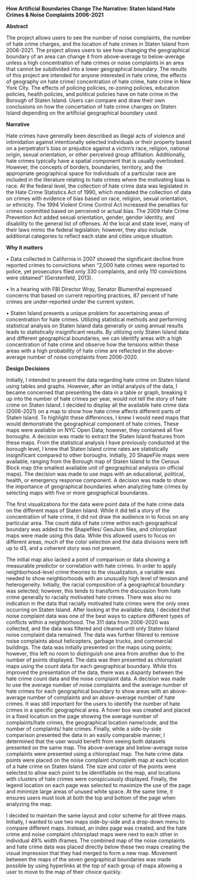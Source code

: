 **How Artificial Boundaries Change The Narrative: Staten Island Hate Crimes & Noise Complaints 2006-2021**

**Abstract** 

The project allows users to see the number of noise complaints, the number of hate crime charges, and the location of hate crimes in Staten Island from 2006-2021. The project allows users to see how changing the geographical boundary of an area can change it from above-average to below-average unless a high concentration of hate crimes or noise complaints in an area that cannot be subdivided into a lower geographical boundary. The results of this project are intended for anyone interested in hate crime, the effects of geography on hate crime/ concentration of hate crime, hate crime in New York City. The effects of policing policies, re-zoning policies, education policies, health policies, and political policies have on hate crime in the Borough of Staten Island. Users can compare and draw their own conclusions on how the concertation of hate crime changes on Staten Island depending on the artificial geographical boundary used.


**Narrative**

Hate crimes have generally been described as illegal acts of violence and intimidation against intentionally selected individuals or their property based on a perpetrator’s bias or prejudice against a victim’s race, religion, national origin, sexual orientation, or other perceived group affiliation. Additionally, hate crimes typically have a spatial component that is usually overlooked. However, the concepts of borders, boundaries, territory, and the appropriate geographical space for individuals of a particular race are included in the literature relating to hate crimes where the motivating bias is race. At the federal level, the collection of hate crime data was legislated in the Hate Crime Statistics Act of 1990, which mandated the collection of data on crimes with evidence of bias based on race, religion, sexual orientation, or ethnicity. The 1994 Violent Crime Control Act increased the penalties for crimes committed based on perceived or actual bias. The 2009 Hate Crime Prevention Act added sexual orientation, gender, gender identity, and disability to the general list of offenses. At the local and state level, many of their laws mimic the federal legislation; however, they also include additional categories to reflect each state and cities unique situation.

**Why it matters**

•	Data collected in California in 2007 showed the significant decline from reported crimes to convictions when “2,000 hate crimes were reported to police, yet prosecutors filed only 330 complaints, and only 110 convictions were obtained” (Gerstenfeld, 2013). 

•	In a hearing with FBI Director Wray, Senator Blumenthal expressed concerns that based on current reporting practices, 87 percent of hate crimes are under-reported under the current system.

•	Staten Island presents a unique problem for ascertaining areas of concentration for hate crimes. Utilizing statistical methods and performing statistical analysis on Staten Island data generally or using annual results leads to statistically insignificant results. By utilizing only Staten Island data and different geographical boundaries, we can identify areas with a high concentration of hate crime and observe how the tensions within these areas with a high probability of hate crime are reflected in the above-average number of noise complaints from 2006-2020.

**Design Decisions** 

Initially, I intended to present the data regarding hate crime on Staten Island using tables and graphs. However, after an initial analysis of the data, I became concerned that presenting the data in a table or graph, breaking it up into the number of hate crimes per year, would not tell the story of hate crime on Staten Island. I decided to display all the available hate crime data (2006-2021) on a map to show how hate crime affects different parts of Staten Island. To highlight these differences, I knew I would need maps that would demonstrate the geographical component of hate crimes. These maps were available on NYC Open Data; however, they contained all five boroughs. A decision was made to extract the Staten Island features from these maps. From the statistical analysis I have previously conducted at the borough level, I knew that Staten Island crime rates are statistically insignificant compared to other boroughs. Initially, 20 ShapeFile maps were available, ranging from the Borough map of Staten Island to the Census Block map (the smallest available unit of geographical analysis on official maps). The decision was made to use maps with an educational, political, health, or emergency response component. A decision was made to show the importance of geographical boundaries when analyzing hate crimes by selecting maps with five or more geographical boundaries. 

The first visualizations for the data were point data of the hate crime data on the different maps of Staten Island. While it did tell a story of the concentration of hate crime, it did not draw the audience in to focus on any particular area. The count data of hate crime within each geographical boundary was added to the Shapefiles/ GeoJson files, and chloroplast maps were made using this data. While this allowed users to focus on different areas, much of the color selection and the data divisions were left up to d3, and a coherent story was not present. 

The initial map also lacked a point of comparison or data showing a measurable predictor or correlation with hate crimes. In order to apply neighborhood-level crime theories to the visualization, a variable was needed to show neighborhoods with an unusually high level of tension and heterogeneity.  Initially, the racial composition of a geographical boundary was selected; however, this tends to transform the discussion from hate crime generally to racially motivated hate crimes. There was also no indication in the data that racially motivated hate crimes were the only ones occurring on Staten Island. After looking at the available data, I decided that noise complaint data was one of the best ways to capture different types of conflicts within a neighborhood. The 311 data from 2006-2020 was collected, and the data was filtered and cleaned until only Staten Island noise complaint data remained. The data was further filtered to remove noise complaints about helicopters, garbage trucks, and commercial buildings. The data was initially presented on the maps using points; however, this left no room to distinguish one area from another due to the number of points displayed. The data was then presented as chloroplast maps using the count data for each geographical boundary. While this improved the presentation of the data, there was a disparity between the hate crime count data and the noise complaint data. A decision was made to use the average number of noise complaints and the average number of hate crimes for each geographical boundary to show areas with an above-average number of complaints and an above-average number of hate crimes. It was still important for the users to identify the number of hate crimes in a specific geographical area. A hover box was created and placed in a fixed location on the page showing the average number of complaints/hate crimes, the geographical location name/code, and the number of complaints/ hate crimes. Finally, while a side-by-side comparison presented the data in an easily comparable manner, I determined that the user would benefit from seeing both datasets presented on the same map. The above-average and below-average noise complaints were presented using a chloroplast map. The hate crime data points were placed on the noise complaint choropleth map at each location of a hate crime on Staten Island. The size and color of the points were selected to allow each point to be identifiable on the map, and locations with clusters of hate crimes were conspicuously displayed. Finally, the legend location on each page was selected to maximize the use of the page and minimize large areas of unused white space. At the same time, it ensures users must look at both the top and bottom of the page when analyzing the map. 

I decided to maintain the same layout and color scheme for all three maps. Initially, I wanted to use two maps side-by-side and a drop-down menu to compare different maps. Instead, an index page was created, and the hate crime and noise complaint chloroplast maps were next to each other in individual 49% width iframes. The combined map of the noise complaints and hate crime data was placed directly below these two maps creating the visual impression that they had merged to form a new map. Movement between the maps of the seven geographical boundaries was made possible by using hyperlinks at the top of each group of maps allowing a user to move to the map of their choice quickly.
